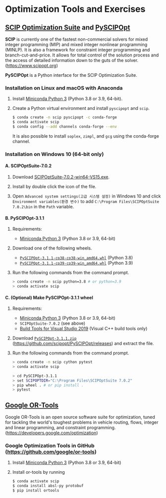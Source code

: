 # Optimization Tools and Exercises



## [SCIP Optimization Suite](https://www.scipopt.org) and [PySCIPOpt](https://github.com/SCIP-Interfaces/PySCIPOpt)

**SCIP** is currently one of the fastest non-commercial solvers for mixed integer programming (MIP) and mixed integer nonlinear programming (MINLP). It is also a framework for constraint integer programming and branch-cut-and-price. It allows for total control of the solution process and the access of detailed information down to the guts of the solver. (https://www.scipopt.org)

**PySCIPOpt** is a Python interface for the SCIP Optimization Suite.



### Installation on Linux and macOS with Anaconda

1. Install [Miniconda Python 3](https://docs.conda.io/en/latest/miniconda.html) (Python 3.8 or 3.9, 64-bit).

2. Create a Python virtual environment and install `pyscipopt` and `scip`.
   ```bash
   $ conda create -n scip pyscipopt -c conda-forge
   $ conda activate scip
   $ conda config --add channels conda-forge --env
   ```
   It is also possible to install `soplex`, `zimpl`, and `gcg` using the conda-forge channel.



### Installation on Windows 10 (64-bit only)

#### A. SCIPOptSuite-7.0.2

1. Download [SCIPOptSuite-7.0.2-win64-VS15.exe](https://www.scipopt.org/download.php?fname=SCIPOptSuite-7.0.2-win64-VS15.exe).

2. Install by double click the icon of the file.

3. Open `Advanced system settings(고급 시스템 설정)` in Windows 10 and click `Environment variables(환경 변수)` to add `C:\Program Files\SCIPOptSuite 7.0.2\bin` in the `Path` variable.

#### B. PySCIPOpt-3.1.1

1. Requirements:
   - [Miniconda Python 3](https://docs.conda.io/en/latest/miniconda.html) (Python 3.8 or 3.9, 64-bit)

2. Download one of the following wheels.
   - [`PySCIPOpt-3.1.1-cp38-cp38-win_amd64.whl`](https://github.com/chofchof/optimization/raw/master/wheels/PySCIPOpt-3.1.1-cp38-cp38-win_amd64.whl) (Python 3.8)
   - [`PySCIPOpt-3.1.1-cp39-cp39-win_amd64.whl`](https://github.com/chofchof/optimization/raw/master/wheels/PySCIPOpt-3.1.1-cp39-cp39-win_amd64.whl) (Python 3.9)

3. Run the following commands from the command prompt.
   ```bash
   > conda create -n scip python=3.8 # or python=3.9
   > conda activate scip
   ```

#### C. (Optional) Make PySCIPOpt-3.1.1 wheel

1. Requirements:
   - [Miniconda Python 3](https://docs.conda.io/en/latest/miniconda.html) (Python 3.8 or 3.9, 64-bit)
   - `SCIPOptSuite-7.0.2` (see above)
   - [Build Tools for Visual Studio 2019](https://visualstudio.microsoft.com/downloads/#build-tools-for-visual-studio-2019) (Visual C++ build tools only)

2. Download [`PySCIPOpt-3.1.1.zip`](https://github.com/scipopt/PySCIPOpt/archive/refs/tags/v3.1.1.zip) (https://github.com/scipopt/PySCIPOpt/releases) and extract the file.

3. Run the following commands from the command prompt.
   ```bash
   > conda create -n scip cython pytest
   > conda activate scip
    
   > cd PySCIPOpt-3.1.1
   > set SCIPOPTDIR="C:\Program Files\SCIPOptSuite 7.0.2"
   > pip wheel . # or pip install .
   > pytest
   ```



## [Google OR-Tools](https://developers.google.com/optimization/)

Google OR-Tools is an open source software suite for optimization, tuned for tackling the world's toughest    problems in vehicle routing, flows, integer and linear programming, and constraint programming. (https://developers.google.com/optimization)

### Google Optimization Tools in GitHub (https://github.com/google/or-tools)

1. Install [Miniconda Python 3](https://docs.conda.io/en/latest/miniconda.html) (Python 3.8 or 3.9, 64-bit)

2. Install or-tools by running
   ```bash
   $ conda activate scip
   $ conda install absl-py protobuf
   $ pip install ortools
   ```
